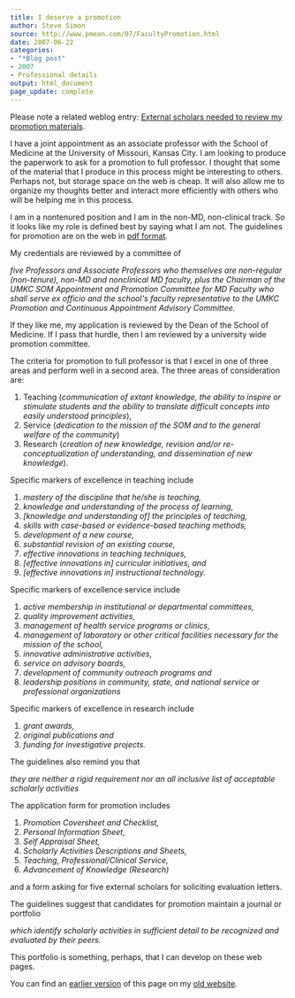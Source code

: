 ```yaml
---
title: I deserve a promotion
author: Steve Simon
source: http://www.pmean.com/07/FacultyPromotion.html
date: 2007-06-22
categories:
- "*Blog post"
- 2007
- Professional details
output: html_document
page_update: complete
---
```


Please note a related weblog entry: [External scholars needed to review my promotion materials][sim3].

I have a joint appointment as an associate professor with the School of Medicine at the University of Missouri, Kansas City. I am looking to produce the paperwork to ask for a promotion to full professor. I thought that some of the material that I produce in this process might be interesting to others. Perhaps not, but storage space on the web is cheap. It will also allow me to organize my thoughts better and interact more efficiently with others who will be helping me in this process.

I am in a nontenured position and I am in the non-MD, non-clinical track. So it looks like my role is defined best by saying what I am not. The guidelines for promotion are on the web in [pdf format][umk1].

My credentials are reviewed by a committee of

*five Professors and Associate Professors who themselves are non-regular (non-tenure), non-MD and nonclinical MD faculty, plus the Chairman of the UMKC SOM Appointment and Promotion Committee for MD Faculty who shall serve ex officio and the school's faculty representative to the UMKC Promotion and Continuous Appointment Advisory Committee.*

If they like me, my application is reviewed by the Dean of the School of Medicine. If I pass that hurdle, then I am reviewed by a university wide promotion committee.

The criteria for promotion to full professor is that I excel in one of three areas and perform well in a second area. The three areas of consideration are:

1.  Teaching (*communication of extant knowledge, the ability to inspire or stimulate students and the ability to translate difficult concepts into easily understood principles*),
2.  Service (*dedication to the mission of the SOM and to the general welfare of the community*)
3.  Research (*creation of new knowledge, revision and/or re-conceptualization of understanding, and dissemination of new knowledge*).

Specific markers of excellence in teaching include

1.  *mastery of the discipline that he/she is teaching,*
2.  *knowledge and understanding of the process of learning,*
3.  *[knowledge and understanding of] the principles of teaching,*
4.  *skills with case-based or evidence-based teaching methods,*
5.  *development of a new course,*
6.  *substantial revision of an existing course,*
7.  *effective innovations in teaching techniques,*
8.  *[effective innovations in] curricular initiatives, and*
9.  *[effective innovations in] instructional technology.*

Specific markers of excellence service include

1.  *active membership in institutional or departmental committees,*
2.  *quality improvement activities,*
3.  *management of health service programs or clinics,*
4.  *management of laboratory or other critical facilities necessary for the mission of the school,*
5.  *innovative administrative activities,*
6.  *service on advisory boards,*
7.  *development of community outreach programs and*
8.  *leadership positions in community, state, and national service or professional organizations*

Specific markers of excellence in research include

1.  *grant awards,*
2.  *original publications and*
3.  *funding for investigative projects.*

The guidelines also remind you that

*they are neither a rigid requirement nor an all inclusive list of acceptable scholarly activities*

The application form for promotion includes

1.  *Promotion Coversheet and Checklist,*
2.  *Personal Information Sheet,*
3.  *Self Appraisal Sheet,*
4.  *Scholarly Activities Descriptions and Sheets,*
5.  *Teaching, Professional/Clinical Service,*
6.  *Advancement of Knowledge (Research)*

and a form asking for five external scholars for soliciting evaluation letters.

The guidelines suggest that candidates for promotion maintain a journal or portfolio

*which identify scholarly activities in sufficient detail to be recognized and evaluated by their peers.*

This portfolio is something, perhaps, that I can develop on these web pages.

You can find an [earlier version][sim1] of this page on my [old website][sim2].

[sim1]: http://www.pmean.com/07/FacultyPromotion.html
[sim2]: http://www.pmean.com

[sim3]: http://www.pmean.com/07/ExternalScholars.html

[umk1]: http://www.med.umkc.edu/facultyguidelines/NontenureGuidelines.pdf

